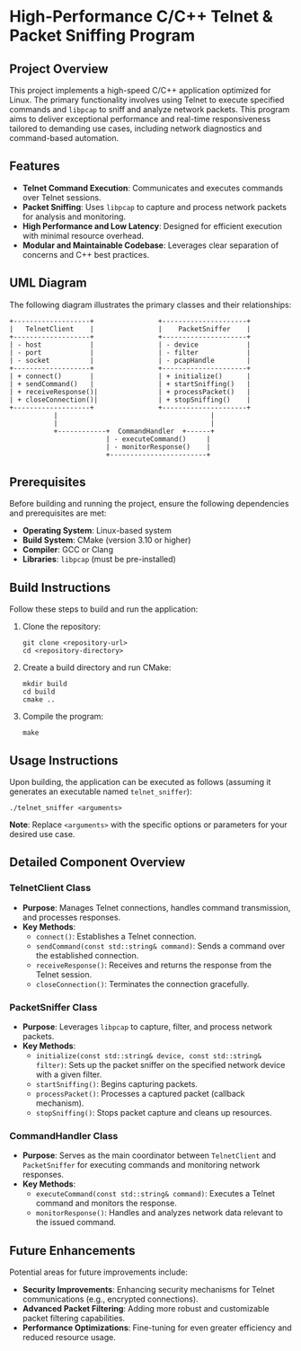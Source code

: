 # High-Performance C/C++ Telnet & Packet Sniffing Program

## Project Overview

This project implements a high-speed C/C++ application optimized for Linux. The primary functionality involves using Telnet to execute specified commands and `libpcap` to sniff and analyze network packets. This program aims to deliver exceptional performance and real-time responsiveness tailored to demanding use cases, including network diagnostics and command-based automation.

## Features

- **Telnet Command Execution**: Communicates and executes commands over Telnet sessions.
- **Packet Sniffing**: Uses `libpcap` to capture and process network packets for analysis and monitoring.
- **High Performance and Low Latency**: Designed for efficient execution with minimal resource overhead.
- **Modular and Maintainable Codebase**: Leverages clear separation of concerns and C++ best practices.

## UML Diagram

The following diagram illustrates the primary classes and their relationships:

```
+-------------------+                +---------------------+
|   TelnetClient    |                |    PacketSniffer    |
+-------------------+                +---------------------+
| - host            |                | - device            |
| - port            |                | - filter            |
| - socket          |                | - pcapHandle        |
+-------------------+                +---------------------+
| + connect()       |                | + initialize()      |
| + sendCommand()   |                | + startSniffing()   |
| + receiveResponse()|               | + processPacket()   |
| + closeConnection()|               | + stopSniffing()    |
+-------------------+                +---------------------+
           |                                      |
           |                                      |
           +------------+  CommandHandler  +------+
                        | - executeCommand()     |
                        | - monitorResponse()    |
                        +------------------------+
```

## Prerequisites

Before building and running the project, ensure the following dependencies and prerequisites are met:

- **Operating System**: Linux-based system
- **Build System**: CMake (version 3.10 or higher)
- **Compiler**: GCC or Clang
- **Libraries**: `libpcap` (must be pre-installed)

## Build Instructions

Follow these steps to build and run the application:

1. Clone the repository:
   ```
   git clone <repository-url>
   cd <repository-directory>
   ```

2. Create a build directory and run CMake:
   ```
   mkdir build
   cd build
   cmake ..
   ```

3. Compile the program:
   ```
   make
   ```

## Usage Instructions

Upon building, the application can be executed as follows (assuming it generates an executable named `telnet_sniffer`):

```
./telnet_sniffer <arguments>
```

**Note**: Replace `<arguments>` with the specific options or parameters for your desired use case.

## Detailed Component Overview

### TelnetClient Class
- **Purpose**: Manages Telnet connections, handles command transmission, and processes responses.
- **Key Methods**:
  - `connect()`: Establishes a Telnet connection.
  - `sendCommand(const std::string& command)`: Sends a command over the established connection.
  - `receiveResponse()`: Receives and returns the response from the Telnet session.
  - `closeConnection()`: Terminates the connection gracefully.

### PacketSniffer Class
- **Purpose**: Leverages `libpcap` to capture, filter, and process network packets.
- **Key Methods**:
  - `initialize(const std::string& device, const std::string& filter)`: Sets up the packet sniffer on the specified network device with a given filter.
  - `startSniffing()`: Begins capturing packets.
  - `processPacket()`: Processes a captured packet (callback mechanism).
  - `stopSniffing()`: Stops packet capture and cleans up resources.

### CommandHandler Class
- **Purpose**: Serves as the main coordinator between `TelnetClient` and `PacketSniffer` for executing commands and monitoring network responses.
- **Key Methods**:
  - `executeCommand(const std::string& command)`: Executes a Telnet command and monitors the response.
  - `monitorResponse()`: Handles and analyzes network data relevant to the issued command.

## Future Enhancements

Potential areas for future improvements include:

- **Security Improvements**: Enhancing security mechanisms for Telnet communications (e.g., encrypted connections).
- **Advanced Packet Filtering**: Adding more robust and customizable packet filtering capabilities.
- **Performance Optimizations**: Fine-tuning for even greater efficiency and reduced resource usage.
